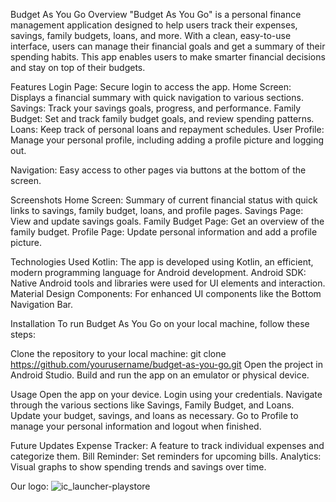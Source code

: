 Budget As You Go
Overview
"Budget As You Go" is a personal finance management application designed to help users track their expenses, savings, family budgets, loans, and more. With a clean, easy-to-use interface, users can manage their financial goals and get a summary of their spending habits. This app enables users to make smarter financial decisions and stay on top of their budgets.

Features
Login Page: Secure login to access the app.
Home Screen: Displays a financial summary with quick navigation to various sections.
Savings: Track your savings goals, progress, and performance.
Family Budget: Set and track family budget goals, and review spending patterns.
Loans: Keep track of personal loans and repayment schedules.
User Profile: Manage your personal profile, including adding a profile picture and logging out.

Navigation: Easy access to other pages via buttons at the bottom of the screen.

Screenshots
Home Screen: Summary of current financial status with quick links to savings, family budget, loans, and profile pages.
Savings Page: View and update savings goals.
Family Budget Page: Get an overview of the family budget.
Profile Page: Update personal information and add a profile picture.

Technologies Used
Kotlin: The app is developed using Kotlin, an efficient, modern programming language for Android development.
Android SDK: Native Android tools and libraries were used for UI elements and interaction.
Material Design Components: For enhanced UI components like the Bottom Navigation Bar.

Installation
To run Budget As You Go on your local machine, follow these steps:

Clone the repository to your local machine:
git clone https://github.com/yourusername/budget-as-you-go.git
Open the project in Android Studio.
Build and run the app on an emulator or physical device.

Usage
Open the app on your device.
Login using your credentials.
Navigate through the various sections like Savings, Family Budget, and Loans.
Update your budget, savings, and loans as necessary.
Go to Profile to manage your personal information and logout when finished.

Future Updates
Expense Tracker: A feature to track individual expenses and categorize them.
Bill Reminder: Set reminders for upcoming bills.
Analytics: Visual graphs to show spending trends and savings over time.

Our logo:
![ic_launcher-playstore](https://github.com/user-attachments/assets/d6e71b09-8d6d-4e42-b0ce-c57fa9335340)
